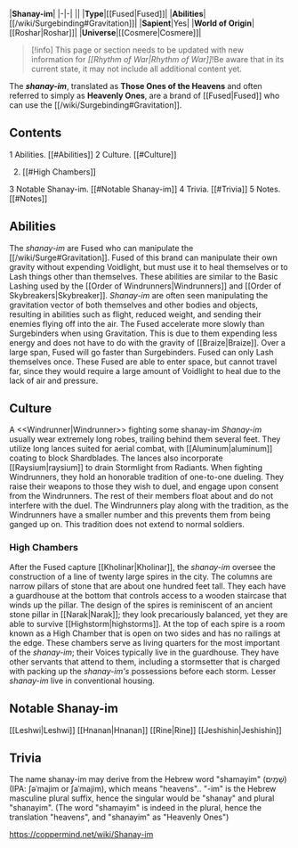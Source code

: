 |**Shanay-im**|
|-|-|
||
|**Type**|[[Fused\|Fused]]|
|**Abilities**|[[/wiki/Surgebinding#Gravitation]]|
|**Sapient**|Yes|
|**World of Origin**|[[Roshar\|Roshar]]|
|**Universe**|[[Cosmere\|Cosmere]]|

> [!info] This page or section needs to be updated with new information for *[[Rhythm of War\|Rhythm of War]]*!Be aware that in its current state, it may not include all additional content yet.

The ***shanay-im***, translated as **Those Ones of the Heavens** and often referred to simply as **Heavenly Ones**, are a brand of [[Fused\|Fused]] who can use the [[/wiki/Surgebinding#Gravitation]].

## Contents

1 Abilities. [[#Abilities]] 
2 Culture. [[#Culture]] 

2. [[#High Chambers]] 


3 Notable Shanay-im. [[#Notable Shanay-im]] 
4 Trivia. [[#Trivia]] 
5 Notes. [[#Notes]] 


## Abilities
The *shanay-im* are Fused who can manipulate the [[/wiki/Surge#Gravitation]]. Fused of this brand can manipulate their own gravity without expending Voidlight, but must use it to heal themselves or to Lash things other than themselves. These abilities are similar to the Basic Lashing used by the [[Order of Windrunners\|Windrunners]] and [[Order of Skybreakers\|Skybreaker]]. *Shanay-im* are often seen manipulating the gravitation vector of both themselves and other bodies and objects, resulting in abilities such as flight, reduced weight, and sending their enemies flying off into the air. The Fused accelerate more slowly than Surgebinders when using Gravitation. This is due to them expending less energy and does not have to do with the gravity of [[Braize\|Braize]]. Over a large span, Fused will go faster than Surgebinders. Fused can only Lash themselves once. These Fused are able to enter space, but cannot travel far, since they would require a large amount of Voidlight to heal due to the lack of air and pressure.

## Culture
  A <<Windrunner\|Windrunner>> fighting some shanay-im
*Shanay-im* usually wear extremely long robes, trailing behind them several feet. They utilize long lances suited for aerial combat, with [[Aluminum\|aluminum]] coating to block Shardblades. The lances also incorporate [[Raysium\|raysium]] to drain Stormlight from Radiants.
When fighting Windrunners, they hold an honorable tradition of one-to-one dueling. They raise their weapons to those they wish to duel, and engage upon consent from the Windrunners. The rest of their members float about and do not interfere with the duel. The Windrunners play along with the tradition, as the Windrunners have a smaller number and this prevents them from being ganged up on. This tradition does not extend to normal soldiers.

### High Chambers
After the Fused capture [[Kholinar\|Kholinar]], the *shanay-im* oversee the construction of a line of twenty large spires in the city. The columns are narrow pillars of stone that are about one hundred feet tall. They each have a guardhouse at the bottom that controls access to a wooden staircase that winds up the pillar. The design of the spires is reminiscent of an ancient stone pillar in [[Narak\|Narak]]; they look precariously balanced, yet they are able to survive [[Highstorm\|highstorms]]. At the top of each spire is a room known as a High Chamber that is open on two sides and has no railings at the edge. These chambers serve as living quarters for the most important of the *shanay-im*; their Voices typically live in the guardhouse. They have other servants that attend to them, including a stormsetter that is charged with packing up the *shanay-im's* possessions before each storm. Lesser *shanay-im* live in conventional housing.

## Notable Shanay-im
[[Leshwi\|Leshwi]]
[[Hnanan\|Hnanan]]
[[Rine\|Rine]]
[[Jeshishin\|Jeshishin]]
## Trivia
The name shanay-im may derive from the Hebrew word "shamayim" (שָׁמַיִם) (IPA: ʃəˈmajim or ʃaˈmajim), which means "heavens".. "-im" is the Hebrew masculine plural suffix, hence the singular would be "shanay" and plural "shanayim". (The word "shamayim" is indeed in the plural, hence the translation "heaven*s*", and "shanayim" as "Heavenly Ones")


https://coppermind.net/wiki/Shanay-im